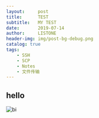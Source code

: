 ```yaml
---
layout:     post
title:      TEST
subtitle:   MY TEST
date:       2019-07-14
author:     LISTONE
header-img: img/post-bg-debug.png
catalog: true
tags:
    - SSH
    - SCP
    - Notes
    - 文件传输
---
```


## hello
![bi](https://github.com/cookiexss/cookiexss.github.io/blob/master/img/post-bg-cook.jpg)

